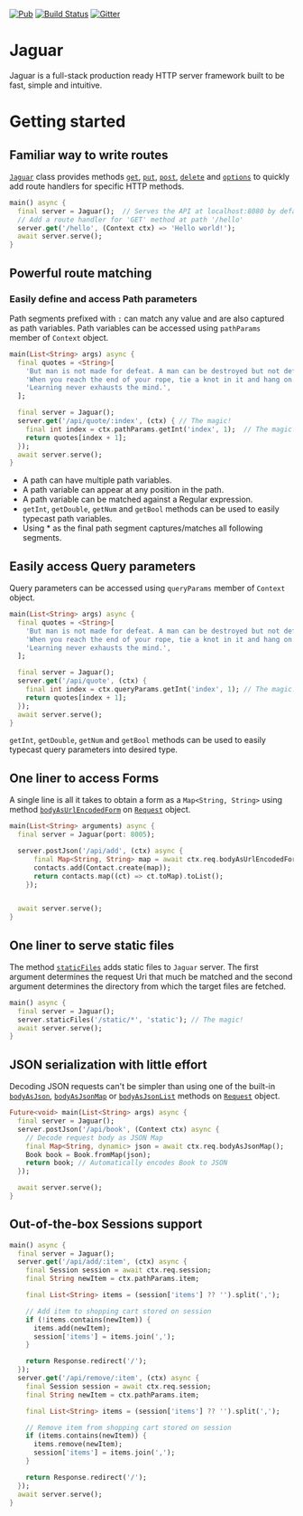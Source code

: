 [![Pub](https://img.shields.io/pub/v/jaguar.svg)](https://pub.dartlang.org/packages/jaguar)
[![Build Status](https://travis-ci.org/Jaguar-dart/jaguar.svg?branch=master)](https://travis-ci.org/Jaguar-dart/jaguar)
[![Gitter](https://img.shields.io/gitter/room/nwjs/nw.js.svg)](https://gitter.im/jaguar_dart/jaguar)

# Jaguar

Jaguar is a full-stack production ready HTTP server framework built to be fast, simple and intuitive.

# Getting started

## Familiar way to write routes

[`Jaguar`][Doc::Jaguar] class provides methods [`get`][Doc::Jaguar::get], [`put`][Doc::Jaguar::put], [`post`][Doc::Jaguar::post],
[`delete`][Doc::Jaguar::delete] and [`options`][Doc::Jaguar::options] to quickly add route handlers for specific HTTP methods.

```dart
main() async {
  final server = Jaguar();  // Serves the API at localhost:8080 by default
  // Add a route handler for 'GET' method at path '/hello'
  server.get('/hello', (Context ctx) => 'Hello world!');
  await server.serve();
}
```

## Powerful route matching

### Easily define and access Path parameters

Path segments prefixed with `:` can match any value and are also captured as path variables. Path variables can be accessed
using `pathParams` member of `Context` object.

```dart
main(List<String> args) async {
  final quotes = <String>[
    'But man is not made for defeat. A man can be destroyed but not defeated.',
    'When you reach the end of your rope, tie a knot in it and hang on.',
    'Learning never exhausts the mind.',
  ];

  final server = Jaguar();
  server.get('/api/quote/:index', (ctx) { // The magic!
    final int index = ctx.pathParams.getInt('index', 1);  // The magic!
    return quotes[index + 1];
  });
  await server.serve();
}
```

+ A path can have multiple path variables.
+ A path variable can appear at any position in the path.
+ A path variable can be matched against a Regular expression.
+ `getInt`, `getDouble`, `getNum` and `getBool` methods can be used to easily typecast path variables.
+ Using * as the final path segment captures/matches all following segments.

## Easily access Query parameters

Query parameters can be accessed using `queryParams` member of `Context` object.

```dart
main(List<String> args) async {
  final quotes = <String>[
    'But man is not made for defeat. A man can be destroyed but not defeated.',
    'When you reach the end of your rope, tie a knot in it and hang on.',
    'Learning never exhausts the mind.',
  ];

  final server = Jaguar();
  server.get('/api/quote', (ctx) {
    final int index = ctx.queryParams.getInt('index', 1); // The magic!
    return quotes[index + 1];
  });
  await server.serve();
}
```

`getInt`, `getDouble`, `getNum` and `getBool` methods can be used to easily typecast query parameters into desired type.

## One liner to access Forms

A single line is all it takes to obtain a form as a `Map<String, String>` using method [`bodyAsUrlEncodedForm`][Doc::Request::bodyAsUrlEncodedForm]
on [`Request`][Doc::Request] object.

```dart
main(List<String> arguments) async {
  final server = Jaguar(port: 8005);

  server.postJson('/api/add', (ctx) async {
      final Map<String, String> map = await ctx.req.bodyAsUrlEncodedForm(); // The magic!
      contacts.add(Contact.create(map));
      return contacts.map((ct) => ct.toMap).toList();
    });


  await server.serve();
}
```

## One liner to serve static files

The method [`staticFiles`][Doc::Jaguar::staticFiles] adds static files to `Jaguar` server. The first argument determines
the request Uri that much be matched and the second argument determines the directory from which the target files are fetched.

```dart
main() async {
  final server = Jaguar();
  server.staticFiles('/static/*', 'static'); // The magic!
  await server.serve();
}
```

## JSON serialization with little effort

Decoding JSON requests can't be simpler than using one of the built-in [`bodyAsJson`][Doc::Request::bodyAsJson],
[`bodyAsJsonMap`][Doc::Request::bodyAsJsonMap] or [`bodyAsJsonList`][Doc::Request::bodyAsJsonList] methods on
[`Request`][Doc::Request] object.

```dart
Future<void> main(List<String> args) async {
  final server = Jaguar();
  server.postJson('/api/book', (Context ctx) async {
    // Decode request body as JSON Map
    final Map<String, dynamic> json = await ctx.req.bodyAsJsonMap();
    Book book = Book.fromMap(json);
    return book; // Automatically encodes Book to JSON
  });

  await server.serve();
}
```

## Out-of-the-box Sessions support

```dart
main() async {
  final server = Jaguar();
  server.get('/api/add/:item', (ctx) async {
    final Session session = await ctx.req.session;
    final String newItem = ctx.pathParams.item;

    final List<String> items = (session['items'] ?? '').split(',');

    // Add item to shopping cart stored on session
    if (!items.contains(newItem)) {
      items.add(newItem);
      session['items'] = items.join(',');
    }

    return Response.redirect('/');
  });
  server.get('/api/remove/:item', (ctx) async {
    final Session session = await ctx.req.session;
    final String newItem = ctx.pathParams.item;

    final List<String> items = (session['items'] ?? '').split(',');

    // Remove item from shopping cart stored on session
    if (items.contains(newItem)) {
      items.remove(newItem);
      session['items'] = items.join(',');
    }

    return Response.redirect('/');
  });
  await server.serve();
}
```

[Doc::Jaguar]: https://www.dartdocs.org/documentation/jaguar/latest/jaguar/Jaguar-class.html
[Doc::Jaguar::get]: https://www.dartdocs.org/documentation/jaguar/latest/jaguar/Muxable/get.html
[Doc::Jaguar::delete]: https://www.dartdocs.org/documentation/jaguar/latest/jaguar/Muxable/delete.html
[Doc::Jaguar::post]: https://www.dartdocs.org/documentation/jaguar/latest/jaguar/Muxable/post.html
[Doc::Jaguar::put]: https://www.dartdocs.org/documentation/jaguar/latest/jaguar/Muxable/put.html
[Doc::Jaguar::options]: https://www.dartdocs.org/documentation/jaguar/latest/jaguar/Muxable/options.html
[Doc::Jaguar::staticFiles]: https://www.dartdocs.org/documentation/jaguar/latest/jaguar/Muxable/staticFiles.html
[Doc::Request]: https://www.dartdocs.org/documentation/jaguar/latest/jaguar/Request-class.html
[Doc::Request::bodyAsJson]: https://www.dartdocs.org/documentation/jaguar/latest/jaguar/Request/bodyAsJson.html
[Doc::Request::bodyAsJsonMap]: https://www.dartdocs.org/documentation/jaguar/latest/jaguar/Request/bodyAsJsonMap.html
[Doc::Request::bodyAsJsonList]: https://www.dartdocs.org/documentation/jaguar/latest/jaguar/Request/bodyAsJsonList.html
[Doc::Request::bodyAsUrlEncodedForm]: https://www.dartdocs.org/documentation/jaguar/latest/jaguar/Request/bodyAsUrlEncodedForm.html